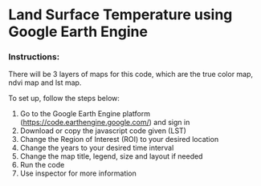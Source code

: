 # Land Surface Temperature using Google Earth Engine

### Instructions:
There will be 3 layers of maps for this code, which are the true color map, ndvi map and lst map.

To set up, follow the steps below:
1. Go to the Google Earth Engine platform (https://code.earthengine.google.com/) and sign in
2. Download or copy the javascript code given (LST)
3. Change the Region of Interest (ROI) to your desired location
4. Change the years to your desired time interval
5. Change the map title, legend, size and layout if needed
6. Run the code
7. Use inspector for more information

